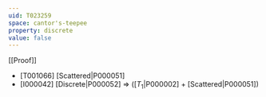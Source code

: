 ```yaml
---
uid: T023259
space: cantor's-teepee
property: discrete
value: false
---
```

[[Proof]]

* [T001066] [Scattered|P000051]
* [I000042] [Discrete|P000052] => ([$T_1$|P000002] + [Scattered|P000051])

